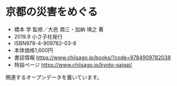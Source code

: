# 京都の災害をめぐる

* 橋本 学 監修／大邑 潤三・加納 靖之 著
* 2019.9 小さ子社発行
* ISBN978-4-909782-03-8
* 本体価格1,600円
* 書誌情報 <a href = "https://www.chiisago.jp/books/?code=9784909782038" target="_new">https://www.chiisago.jp/books/?code=9784909782038</a>
* 特設ページ <a href = "https://www.chiisago.jp/kyoto-saigai/" target="_blank">https://www.chiisago.jp/kyoto-saigai/</a>


関連するオープンデータを置いています。
